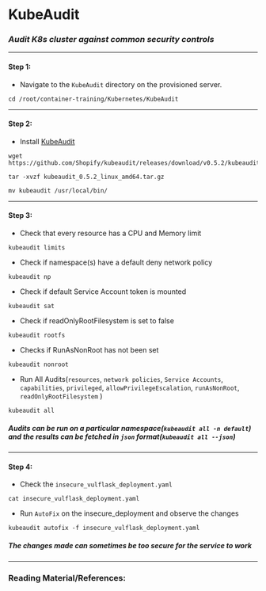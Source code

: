 # **KubeAudit**


### *Audit K8s cluster against common security controls*

-------

#### Step 1:

* Navigate to the `KubeAudit` directory on the provisioned server.

```commandline
cd /root/container-training/Kubernetes/KubeAudit
```

-------

#### Step 2:

* Install [KubeAudit](https://github.com/Shopify/kubeaudit)

```commandline
wget https://github.com/Shopify/kubeaudit/releases/download/v0.5.2/kubeaudit_0.5.2_linux_amd64.tar.gz

tar -xvzf kubeaudit_0.5.2_linux_amd64.tar.gz

mv kubeaudit /usr/local/bin/
```

-------

#### Step 3:

* Check that every resource has a CPU and Memory limit

```commandline
kubeaudit limits
```

* Check if namespace(s) have a default deny network policy 

```commandline
kubeaudit np
```

* Check if default Service Account token is mounted

```commandline
kubeaudit sat
```

* Check if readOnlyRootFilesystem is set to false

```commandline
kubeaudit rootfs
```

* Checks if RunAsNonRoot has not been set

```commandline
kubeaudit nonroot
```

* Run All Audits(`resources`, `network policies`, `Service Accounts`, `capabilities`, `privileged`, `allowPrivilegeEscalation`, `runAsNonRoot`, `readOnlyRootFilesystem` )

```commandline
kubeaudit all
```

#####  **Audits can be run on a particular namespace(`kubeaudit all -n default`) and the results can be fetched in `json` format(`kubeaudit all --json`)**

-------

#### Step 4:

* Check the `insecure_vulflask_deployment.yaml`

```commandline
cat insecure_vulflask_deployment.yaml
```

* Run `AutoFix` on the insecure_deployment and observe the changes

```commandline
kubeaudit autofix -f insecure_vulflask_deployment.yaml
```

#####  **The changes made can sometimes be too secure for the service to work**

---------

### Reading Material/References:

